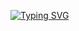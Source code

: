 [![Typing SVG](https://readme-typing-svg.herokuapp.com?font=Fira+Code&weight=500&size=35&pause=1000&color=FF002B&center=%D8%AE%D8%B7%D8%A3+%D8%B4%D9%86%D9%8A%D8%B9&vCenter=%D8%AE%D8%B7%D8%A3+%D8%B4%D9%86%D9%8A%D8%B9&repeat=%D8%AD%D9%82%D9%8A%D9%82%D9%8A&random=%D8%AE%D8%B7%D8%A3+%D8%B4%D9%86%D9%8A%D8%B9&width=435&lines=LONELY-TERMUX+)](https://git.io/typing-svg)
